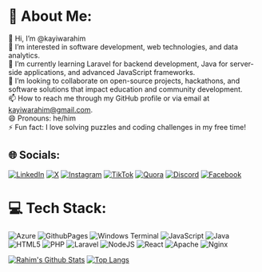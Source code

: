# 💫 About Me:
👋 Hi, I’m @kayiwarahim<br>👀 I’m interested in software development, web technologies, and data analytics.<br>🌱 I’m currently learning Laravel for backend development, Java for server-side applications, and advanced JavaScript frameworks.<br>💞️ I’m looking to collaborate on open-source projects, hackathons, and software solutions that impact education and community development.<br>📫 How to reach me through my GitHub profile or via email at kayiwarahim@gmail.com.<br>😄 Pronouns: he/him<br>⚡ Fun fact: I love solving puzzles and coding challenges in my free time!<br>

## 🌐 Socials:
[![LinkedIn](https://img.shields.io/badge/LinkedIn-%230077B5.svg?logo=linkedin&logoColor=white)](https://linkedin.com/in/kayiwarahim)
[![X](https://img.shields.io/badge/X-black.svg?logo=X&logoColor=white)](https://x.com/kayiwarahim) 
[![Instagram](https://img.shields.io/badge/Instagram-%23E4405F.svg?logo=Instagram&logoColor=white)](https://instagram.com/kayiwarahim)
[![TikTok](https://img.shields.io/badge/TikTok-%23000000.svg?logo=TikTok&logoColor=white)](https://tiktok.com/@kayiwarahim) 
[![Quora](https://img.shields.io/badge/Quora-%23B92B27.svg?logo=Quora&logoColor=white)](https://quora.com/profile/kayiwarahim) 
[![Discord](https://img.shields.io/badge/Discord-%237289DA.svg?logo=discord&logoColor=white)](https://discord.gg/kayiwarahim) 
[![Facebook](https://img.shields.io/badge/Facebook-%231877F2.svg?logo=Facebook&logoColor=white)](https://facebook.com/kayiwarahim)

# 💻 Tech Stack:
![Azure](https://img.shields.io/badge/azure-%230072C6.svg?style=flat&logo=microsoftazure&logoColor=white) ![GithubPages](https://img.shields.io/badge/github%20pages-121013?style=flat&logo=github&logoColor=white) ![Windows Terminal](https://img.shields.io/badge/Windows%20Terminal-%234D4D4D.svg?style=flat&logo=windows-terminal&logoColor=white) ![JavaScript](https://img.shields.io/badge/javascript-%23323330.svg?style=flat&logo=javascript&logoColor=%23F7DF1E) ![Java](https://img.shields.io/badge/java-%23ED8B00.svg?style=flat&logo=openjdk&logoColor=white) ![HTML5](https://img.shields.io/badge/html5-%23E34F26.svg?style=flat&logo=html5&logoColor=white) ![PHP](https://img.shields.io/badge/php-%23777BB4.svg?style=flat&logo=php&logoColor=white) ![Laravel](https://img.shields.io/badge/laravel-%23FF2D20.svg?style=flat&logo=laravel&logoColor=white) ![NodeJS](https://img.shields.io/badge/node.js-6DA55F?style=flat&logo=node.js&logoColor=white) ![React](https://img.shields.io/badge/react-%2320232a.svg?style=flat&logo=react&logoColor=%2361DAFB) ![Apache](https://img.shields.io/badge/apache-%23D42029.svg?style=flat&logo=apache&logoColor=white) ![Nginx](https://img.shields.io/badge/nginx-%23009639.svg?style=flat&logo=nginx&logoColor=white)

[![Rahim's Github Stats](https://github-readme-stats.vercel.app/api?username=kayiwarahim&count_private=true&theme=transparent&show_icons=true&rank_icon=percentile&line_height=24)](https://github.com/felangel)
[![Top Langs](https://github-readme-stats.vercel.app/api/top-langs/?username=kayiwarahim&layout=compact&langs_count=8&theme=transparent&size_weight=0.7&count_weight=0.3)](https://github.com/anuraghazra/github-readme-stats)
